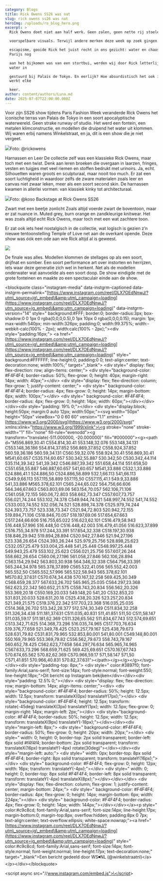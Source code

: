 ```yaml
---
category: Blogs
title: Rick Owens SS26 was nat
slug: rick owens ss26 was nat
heroImg: /uploads/ro_blog_hero.png
excerpt: >
  Rick Owens doet niet aan half werk. Geen zalen, geen nette rij stoelen, geen

  voorspelbare visuals. Terwijl andere merken deze week op zoek gingen naar

  escapisme, gooide Rick het juist recht in ons gezicht: water en chaos. Terwijl
  Parijs nog

  aan het bijkomen was van een stortbui, werden wij door Rick letterlijk het
  water in

  gestuurd bij Palais de Tokyo. En eerlijk? Hoe absurdistisch het ook is, het
  werkt elke

  keer.
author: content/authors/Luna.md
date: 2025-07-07T22:00:00.000Z
---
```


Voor zijn SS26 show tijdens Paris Fashion Week veranderde Rick Owens het iconische
terras van Palais de Tokyo in een soort apocalyptische waterwereld. Geen strake
runway of studio. Het werd een fontein, een metalen klimconstructie, en modellen die
druipend het water uit klommen. Wij waren erbij namens Winkelstraat, en ja, dit is een
show die je niet vergeet.

![](/uploads/RO_Blog_foto1.png)Foto: @rickowens

Harnassen en Leer
De collectie zelf was een klassieke Rick Owens, maar toch met een twist. Denk aan
leren broeken die overgaan in laarzen, fringes, vesten en tuigjes met veel riemen en
stoffen bedrukt met urinoirs. Ja, echt.
Silhouetten waren groots en sculpturaal, maar nooit too much. Er zat een soort
luchtigheid in waardoor zelfs de zware materialen zoals leer en canvas niet zwaar
leken, meer als een soort second skin. De harnassen kwamen in allerlei vormen: van
klassiek kinky tot architecturaal.

![](/uploads/RO_Blog_foto3.png)Foto: @koso Backstage at Rick Owens SS26

Zwart met een beetje zonlicht
Zoals altijd voerde zwart de boventoon, maar er zat nuance in. Muted grey, burn orange
en zandkleurige knitwear. Het was zoals altijd echt Rick Owens, maar toch met een wat
zachtere toon.

Er zat ook iets heel nostalgisch in de collectie, wat logisch is gezien z’n nieuwe
tentoonstelling Temple of Love net aan de overkant opende. Deze show was óók een
ode aan wie Rick altijd al is geweest.

![](/uploads/RO_blog_foto2.png)

De finale was alles. Modellen klommen de stellages op als een soort, drijfnat en
somber. Een soort performance art over instorten en herrijzen, iets waar deze generatie
zich wel in herkent. Net als de modellen onderwater wat aanvoelde als een soort doop.
De show eindigde met de grote fonteinen en maakte zo een spectaculair einde aan de
show.

\<blockquote class="instagram-media" data-instgrm-captioned data-instgrm-permalink="[https://www.instagram.com/reel/DLX7OEdNnwJ/?utm\_source=ig\_embed\&amp;utm\_campaign=loading](https://www.instagram.com/reel/DLX7OEdNnwJ/?utm_source=ig_embed\&amp;utm_campaign=loading)" data-instgrm-version="14" style=" background:#FFF; border:0; border-radius:3px; box-shadow:0 0 1px 0 rgba(0,0,0,0.5),0 1px 10px 0 rgba(0,0,0,0.15); margin: 1px; max-width:540px; min-width:326px; padding:0; width:99.375%; width:-webkit-calc(100% - 2px); width:calc(100% - 2px);">\<div style="padding:16px;"> \<a href="[https://www.instagram.com/reel/DLX7OEdNnwJ/?utm\_source=ig\_embed\&amp;utm\_campaign=loading](https://www.instagram.com/reel/DLX7OEdNnwJ/?utm_source=ig_embed\&amp;utm_campaign=loading)" style=" background:#FFFFFF; line-height:0; padding:0 0; text-align:center; text-decoration:none; width:100%;" target="\_blank"> \<div style=" display: flex; flex-direction: row; align-items: center;"> \<div style="background-color: #F4F4F4; border-radius: 50%; flex-grow: 0; height: 40px; margin-right: 14px; width: 40px;">\</div> \<div style="display: flex; flex-direction: column; flex-grow: 1; justify-content: center;"> \<div style=" background-color: #F4F4F4; border-radius: 4px; flex-grow: 0; height: 14px; margin-bottom: 6px; width: 100px;">\</div> \<div style=" background-color: #F4F4F4; border-radius: 4px; flex-grow: 0; height: 14px; width: 60px;">\</div>\</div>\</div>\<div style="padding: 19% 0;">\</div> \<div style="display:block; height:50px; margin:0 auto 12px; width:50px;">\<svg width="50px" height="50px" viewBox="0 0 60 60" version="1.1" xmlns="[https://www.w3.org/2000/svg](https://www.w3.org/2000/svg)" xmlns:xlink="[https://www.w3.org/1999/xlink">\<g](https://www.w3.org/1999/xlink%22%3E%3Cg) stroke="none" stroke-width="1" fill="none" fill-rule="evenodd">\<g transform="translate(-511.000000, -20.000000)" fill="#000000">\<g>\<path d="M556.869,30.41 C554.814,30.41 553.148,32.076 553.148,34.131 C553.148,36.186 554.814,37.852 556.869,37.852 C558.924,37.852 560.59,36.186 560.59,34.131 C560.59,32.076 558.924,30.41 556.869,30.41 M541,60.657 C535.114,60.657 530.342,55.887 530.342,50 C530.342,44.114 535.114,39.342 541,39.342 C546.887,39.342 551.658,44.114 551.658,50 C551.658,55.887 546.887,60.657 541,60.657 M541,33.886 C532.1,33.886 524.886,41.1 524.886,50 C524.886,58.899 532.1,66.113 541,66.113 C549.9,66.113 557.115,58.899 557.115,50 C557.115,41.1 549.9,33.886 541,33.886 M565.378,62.101 C565.244,65.022 564.756,66.606 564.346,67.663 C563.803,69.06 563.154,70.057 562.106,71.106 C561.058,72.155 560.06,72.803 558.662,73.347 C557.607,73.757 556.021,74.244 553.102,74.378 C549.944,74.521 548.997,74.552 541,74.552 C533.003,74.552 532.056,74.521 528.898,74.378 C525.979,74.244 524.393,73.757 523.338,73.347 C521.94,72.803 520.942,72.155 519.894,71.106 C518.846,70.057 518.197,69.06 517.654,67.663 C517.244,66.606 516.755,65.022 516.623,62.101 C516.479,58.943 516.448,57.996 516.448,50 C516.448,42.003 516.479,41.056 516.623,37.899 C516.755,34.978 517.244,33.391 517.654,32.338 C518.197,30.938 518.846,29.942 519.894,28.894 C520.942,27.846 521.94,27.196 523.338,26.654 C524.393,26.244 525.979,25.756 528.898,25.623 C532.057,25.479 533.004,25.448 541,25.448 C548.997,25.448 549.943,25.479 553.102,25.623 C556.021,25.756 557.607,26.244 558.662,26.654 C560.06,27.196 561.058,27.846 562.106,28.894 C563.154,29.942 563.803,30.938 564.346,32.338 C564.756,33.391 565.244,34.978 565.378,37.899 C565.522,41.056 565.552,42.003 565.552,50 C565.552,57.996 565.522,58.943 565.378,62.101 M570.82,37.631 C570.674,34.438 570.167,32.258 569.425,30.349 C568.659,28.377 567.633,26.702 565.965,25.035 C564.297,23.368 562.623,22.342 560.652,21.575 C558.743,20.834 556.562,20.326 553.369,20.18 C550.169,20.033 549.148,20 541,20 C532.853,20 531.831,20.033 528.631,20.18 C525.438,20.326 523.257,20.834 521.349,21.575 C519.376,22.342 517.703,23.368 516.035,25.035 C514.368,26.702 513.342,28.377 512.574,30.349 C511.834,32.258 511.326,34.438 511.181,37.631 C511.035,40.831 511,41.851 511,50 C511,58.147 511.035,59.17 511.181,62.369 C511.326,65.562 511.834,67.743 512.574,69.651 C513.342,71.625 514.368,73.296 516.035,74.965 C517.703,76.634 519.376,77.658 521.349,78.425 C523.257,79.167 525.438,79.673 528.631,79.82 C531.831,79.965 532.853,80.001 541,80.001 C549.148,80.001 550.169,79.965 553.369,79.82 C556.562,79.673 558.743,79.167 560.652,78.425 C562.623,77.658 564.297,76.634 565.965,74.965 C567.633,73.296 568.659,71.625 569.425,69.651 C570.167,67.743 570.674,65.562 570.82,62.369 C570.966,59.17 571,58.147 571,50 C571,41.851 570.966,40.831 570.82,37.631">\</path>\</g>\</g>\</g>\</svg>\</div>\<div style="padding-top: 8px;"> \<div style=" color:#3897f0; font-family:Arial,sans-serif; font-size:14px; font-style:normal; font-weight:550; line-height:18px;">Dit bericht op Instagram bekijken\</div>\</div>\<div style="padding: 12.5% 0;">\</div> \<div style="display: flex; flex-direction: row; margin-bottom: 14px; align-items: center;">\<div> \<div style="background-color: #F4F4F4; border-radius: 50%; height: 12.5px; width: 12.5px; transform: translateX(0px) translateY(7px);">\</div> \<div style="background-color: #F4F4F4; height: 12.5px; transform: rotate(-45deg) translateX(3px) translateY(1px); width: 12.5px; flex-grow: 0; margin-right: 14px; margin-left: 2px;">\</div> \<div style="background-color: #F4F4F4; border-radius: 50%; height: 12.5px; width: 12.5px; transform: translateX(9px) translateY(-18px);">\</div>\</div>\<div style="margin-left: 8px;"> \<div style=" background-color: #F4F4F4; border-radius: 50%; flex-grow: 0; height: 20px; width: 20px;">\</div> \<div style=" width: 0; height: 0; border-top: 2px solid transparent; border-left: 6px solid #f4f4f4; border-bottom: 2px solid transparent; transform: translateX(16px) translateY(-4px) rotate(30deg)">\</div>\</div>\<div style="margin-left: auto;"> \<div style=" width: 0px; border-top: 8px solid #F4F4F4; border-right: 8px solid transparent; transform: translateY(16px);">\</div> \<div style=" background-color: #F4F4F4; flex-grow: 0; height: 12px; width: 16px; transform: translateY(-4px);">\</div> \<div style=" width: 0; height: 0; border-top: 8px solid #F4F4F4; border-left: 8px solid transparent; transform: translateY(-4px) translateX(8px);">\</div>\</div>\</div> \<div style="display: flex; flex-direction: column; flex-grow: 1; justify-content: center; margin-bottom: 24px;"> \<div style=" background-color: #F4F4F4; border-radius: 4px; flex-grow: 0; height: 14px; margin-bottom: 6px; width: 224px;">\</div> \<div style=" background-color: #F4F4F4; border-radius: 4px; flex-grow: 0; height: 14px; width: 144px;">\</div>\</div>\</a>\<p style=" color:#c9c8cd; font-family:Arial,sans-serif; font-size:14px; line-height:17px; margin-bottom:0; margin-top:8px; overflow:hidden; padding:8px 0 7px; text-align:center; text-overflow:ellipsis; white-space:nowrap;">\<a href="[https://www.instagram.com/reel/DLX7OEdNnwJ/?utm\_source=ig\_embed\&amp;utm\_campaign=loading](https://www.instagram.com/reel/DLX7OEdNnwJ/?utm_source=ig_embed\&amp;utm_campaign=loading)" style=" color:#c9c8cd; font-family:Arial,sans-serif; font-size:14px; font-style:normal; font-weight:normal; line-height:17px; text-decoration:none;" target="\_blank">Een bericht gedeeld door WS◾️NL (@winkelstraatnl)\</a>\</p>\</div>\</blockquote>

\<script async src="//[www.instagram.com/embed.js">\</script](http://www.instagram.com/embed.js%22%3E%3C/script)>
